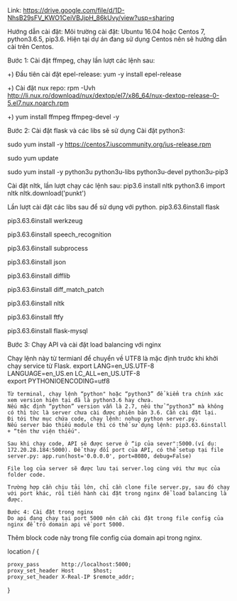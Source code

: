 Link: https://drive.google.com/file/d/1D-NhsB29sFV_KWO1CeiVBJjpH_86kUvy/view?usp=sharing

Hướng dẫn cài đặt:
Môi trường cài đặt: Ubuntu 16.04 hoặc Centos 7, python3.6.5, pip3.6. Hiện tại dự án đang sử dụng Centos nên sẽ hướng dẫn cài trên Centos.  

Bước 1: Cài đặt ffmpeg, chạy lần lượt các lệnh sau:

+) Đầu tiên cài đặt epel-release: yum -y install epel-release

+) Cài đặt nux repo: rpm -Uvh http://li.nux.ro/download/nux/dextop/el7/x86_64/nux-dextop-release-0-5.el7.nux.noarch.rpm

+) yum install ffmpeg ffmpeg-devel -y


Bước 2: Cài đặt flask và các libs sẽ sử dụng 
Cài đặt python3:

sudo yum install -y https://centos7.iuscommunity.org/ius-release.rpm

sudo yum update

sudo yum install -y python3u python3u-libs python3u-devel python3u-pip3


Cài đặt nltk, lần lượt chạy các lệnh sau:
pip3.6 install nltk
python3.6
import nltk
nltk.download('punkt')

Lần lượt cài đặt các libs sau để sử dụng với python. 
pip3.63.6install flask 

pip3.63.6install werkzeug

pip3.63.6install speech_recognition

pip3.63.6install subprocess

pip3.63.6install json

pip3.63.6install difflib

pip3.63.6install diff_match_patch

pip3.63.6install nltk

pip3.63.6install ftfy

pip3.63.6install flask-mysql

	

Bước 3: Chạy API và cài đặt load balancing với nginx

Chạy lệnh này từ termianl để chuyển về UTF8 là mặc định trước khi khởi chạy service từ Flask.
export LANG=en_US.UTF-8\
LANGUAGE=en_US.en LC_ALL=en_US.UTF-8\
export PYTHONIOENCODING=utf8


	Từ terminal, chạy lệnh “python" hoặc “python3” để kiểm tra chính xác xem version hiện tại đã là python3.6 hay chưa. 
	Nếu mặc định “python” version vẫn là 2.7, nếu thử “python3” mà không có thì tức là server chưa cài được phiên bản 3.6. Cần cài đặt lại. 
	Đi tới thư mục chứa code, chạy lệnh: nohup python server.py. 
	Nếu server báo thiếu module thì có thể sử dụng lệnh: pip3.63.6install + “tên thư viện thiếu". 

	Sau khi chạy code, API sẽ được serve ở “ip của sever":5000.(ví dụ: 172.20.28.184:5000). Để thay đổi port của API, có thể setup tại file server.py: app.run(host='0.0.0.0', port=8080, debug=False)

	File log của server sẽ được lưu tại server.log cùng với thư mục của folder code. 

	Trường hợp cần chịu tải lớn, chỉ cần clone file server.py, sau đó chạy với port khác, rồi tiến hành cài đặt trong nginx để load balancing là được. 

	Bước 4: Cài đặt trong nginx 
	Do api đang chạy tại port 5000 nên cần cài đặt trong file config của nginx để trỏ domain api về port 5000. 
Thêm block code này trong file config của domain api trong nginx.

  
  location / {

    proxy_pass       http://localhost:5000;
    proxy_set_header Host      $host;
    proxy_set_header X-Real-IP $remote_addr;
 }

